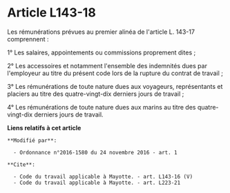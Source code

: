 # Article L143-18

Les rémunérations prévues au premier alinéa de l'article L. 143-17 comprennent : 

1° Les salaires, appointements ou commissions proprement dites ; 

2° Les accessoires et notamment l'ensemble des indemnités dues par l'employeur au titre du présent code lors de la rupture du
contrat de travail ; 

3° Les rémunérations de toute nature dues aux voyageurs, représentants et placiers au titre des quatre-vingt-dix derniers
jours de travail ; 

4° Les rémunérations de toute nature dues aux marins au titre des quatre-vingt-dix derniers jours de travail.

**Liens relatifs à cet article**

	**Modifié par**:

	  - Ordonnance n°2016-1580 du 24 novembre 2016 - art. 1

	**Cite**:

	  - Code du travail applicable à Mayotte. - art. L143-16 (V)
	  - Code du travail applicable à Mayotte. - art. L223-21
